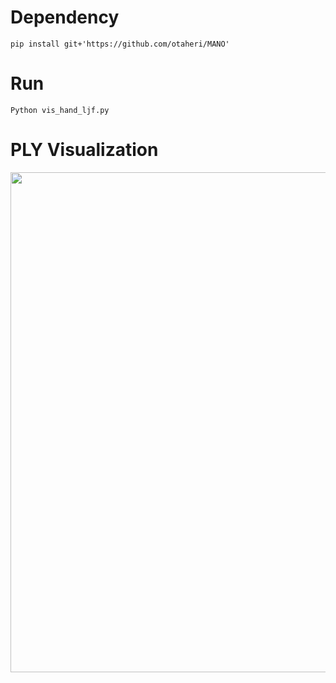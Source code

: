 # Dependency
```pip install git+'https://github.com/otaheri/MANO'```

# Run
```Python vis_hand_ljf.py```

# PLY Visualization
<div align=center>
<img src="./test.png" width="800"/>
</div>

